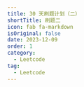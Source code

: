 ```yaml
---
title: 30 天刷题计划（二）
shortTitle: 刷题二
icon: fab fa-markdown
isOriginal: false
date: 2023-12-09
order: 1
category:
  - Leetcode
tag:
  - Leetcode
---
```


